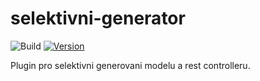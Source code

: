 # selektivni-generator

![Build](https://github.com/MichalTrojek/selektivni-generator/workflows/Build/badge.svg)
[![Version](https://img.shields.io/jetbrains/plugin/v/PLUGIN_ID.svg)](https://plugins.jetbrains.com/plugin/PLUGIN_ID)


<!-- Plugin description -->
 Plugin pro selektivni generovani modelu a rest controlleru.
<!-- Plugin description end -->
